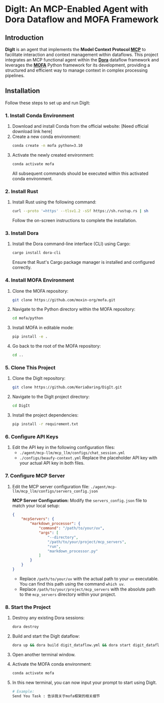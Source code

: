 # DigIt: An MCP-Enabled Agent with Dora Dataflow and MOFA Framework

## Introduction

**DigIt** is an agent that implements the **Model Context Protocol [MCP](https://github.com/modelcontextprotocol/servers)** to facilitate interaction and context management within dataflows. This project integrates an MCP functional agent within the **[Dora](https://dora-rs.ai/)** dataflow framework and leverages the **[MOFA](https://github.com/moxin-org/mofa)** Python framework for its development, providing a structured and efficient way to manage context in complex processing pipelines.
## Installation

Follow these steps to set up and run DigIt:

### 1. Install Conda Environment

1.  Download and install Conda from the official website: [Need official download link here]
2.  Create a new conda environment:
    ```bash
    conda create -n mofa python=3.10
    ```
3.  Activate the newly created environment:
    ```bash
    conda activate mofa
    ```
    All subsequent commands should be executed within this activated conda environment.

### 2. Install Rust

1.  Install Rust using the following command:
    ```bash
    curl --proto '=https' --tlsv1.2 -sSf https://sh.rustup.rs | sh
    ```
    Follow the on-screen instructions to complete the installation.

### 3. Install Dora

1.  Install the Dora command-line interface (CLI) using Cargo:
    ```bash
    cargo install dora-cli
    ```
    Ensure that Rust's Cargo package manager is installed and configured correctly.

### 4. Install MOFA Environment

1.  Clone the MOFA repository:
    ```bash
    git clone https://github.com/moxin-org/mofa.git
    ```
2.  Navigate to the Python directory within the MOFA repository:
    ```bash
    cd mofa/python
    ```
3.  Install MOFA in editable mode:
    ```bash
    pip install -e .
    ```
4.  Go back to the root of the MOFA repository:
    ```bash
    cd ..
    ```

### 5. Clone This Project

1.  Clone the DigIt repository:
    ```bash
    git clone https://github.com/KeriaDaring/DigIt.git
    ```
2.  Navigate to the DigIt project directory:
    ```bash
    cd DigIt
    ```
3.  Install the project dependencies:
    ```bash
    pip install -r requirement.txt
    ```

### 6. Configure API Keys

1.  Edit the API key in the following configuration files:
    * `./agent/mcp-llm/mcp_llm/configs/chat_session.yml`
    * `./configs/beaufy-context.yml`
    Replace the placeholder API key with your actual API key in both files.

### 7. Configure MCP Server

1.  Edit the MCP server configuration file: `./agent/mcp-llm/mcp_llm/configs/servers_config.json`

    **MCP Server Configuration:** Modify the `servers_config.json` file to match your local setup:

    ```json
    {
        "mcpServers": {
            "markdown_processor": {
                "command": "/path/to/your/uv",
                "args": [
                    "--directory",
                    "/path/to/your/project/mcp_servers",
                    "run",
                    "markdown_processor.py"
                ]
            }
        }
    }
    ```

    * Replace `/path/to/your/uv` with the actual path to your `uv` executable. You can find this path using the command `which uv`.
    * Replace `/path/to/your/project/mcp_servers` with the absolute path to the `mcp_servers` directory within your project.

### 8. Start the Project

1.  Destroy any existing Dora sessions:
    ```bash
    dora destroy
    ```
2.  Build and start the DigIt dataflow:
    ```bash
    dora up && dora build digit_dataflow.yml && dora start digit_dataflow.yml
    ```
3.  Open another terminal window.
4.  Activate the MOFA conda environment:
    ```bash
    conda activate mofa
    ```
5.  In this new terminal, you can now input your prompt to start using DigIt.

    ```bash
    # Example:
    Send You Task : 告诉我关于mofa框架的相关细节
    ```